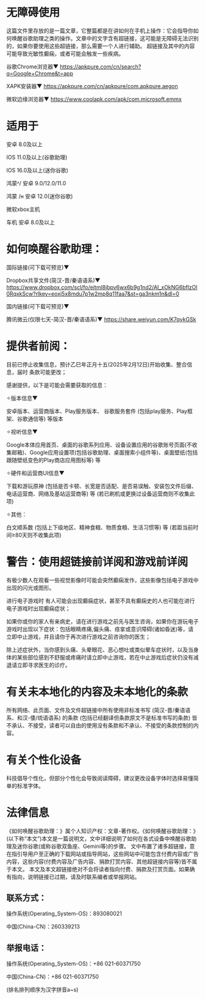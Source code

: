 # 无障碍使用

这篇文件里存放的是一篇文章，它整篇都是在讲如何在手机上操作：它会指导你如何唤醒谷歌助理之类的操作。文章中的文字含有超链接，这可能是无障碍无法识别的，如果你要使用这些超链接，那么需要一个人进行辅助。
超链接及其中的内容可能导致光敏性癫痫，或者可能会触发一些疾病。

谷歌Chrome浏览器▼
https://apkpure.com/cn/search?q=Google+Chrome&t=app

XAPK安装器▼ 
https://apkpure.com/cn/apkpure/com.apkpure.aegon

微软边缘浏览器▼
https://www.coolapk.com/apk/com.microsoft.emmx

# 适用于

安卓 8.0及以上

IOS 11.0及以上(谷歌助理)

IOS 16.0及以上(迷你谷歌)

鸿蒙ᴬ/  安卓 9.0/12.0/11.0

鸿蒙 /ʜ 安卓 12.0(迷你谷歌)

微软xbox主机

车机 安卓 8.0及以上
 
# 如何唤醒谷歌助理：

国际链接(可下载可预览)▼ 

Dropbox共享文件(简汉-晋/秦语语系)▼
https://www.dropbox.com/scl/fo/ejtml8jbpv6wx6b9g1nd2/AI_xOkNG6bflzOl0RqxkScw?rlkey=eoxj5x8mdu7p1w2mp8q11faa7&st=ga3nkm1n&dl=0

国内链接(可下载可预览)▼ 

腾讯微云(仅限七天-简汉-晋/秦语语系)▼ 
https://share.weiyun.com/K7qykGSk


# 提供者前阅：

目前已停止收集信息，预计乙巳年正月十五(2025年2月12日)开始收集、整合信息，届时 条款可能更改；

感谢提供，以下是可能会需要获取的信息：

✧版本信息▼

安卓版本、运营商版本、Play服务版本、
谷歌服务套件
(包括play服务、Play框架、谷歌通信等)
等版本

✧视听信息▼

Google本体应用首页、桌面的谷歌系列应用、设备设置应用的谷歌账号页面(不收集邮箱)、Google应用设置项(包括谷歌助理、桌面搜索小组件等)、桌面壁纸(包括跟随壁纸变色的Play商店应用图标等)
等

✧硬件和运营商UI信息▼

下载和游玩原神
(包括是否卡顿、长宽是否适配、是否易误触、安装包文件后缀、电话运营商、网络及基站运营商等)
等
(若已刷机或更换过设备运营商则不收集此项)

✧其他：

白文顺系数
(包括上下级地区、精神食粮、物质食粮、生活习惯等)
等
(若距当前时间≥80天则不收集此项)

# 警告：使用超链接前详阅和游戏前详阅

有极少数人在观看一些视觉影像时可能会突然癫痫发作，这些影像包括电子游戏中出现的闪光或图形。

进行电子游戏时 有人可能会出现癫痫症状，甚至不具有癫痫史的人也可能在进行电子游戏时出现癫痫症状；

如果你或你的家人有亲病史，请在进行游戏之前先与医生咨询，如果你在游玩电子游戏时出现以下症状：包括眼睛疼痛,偏头痛、痉挛或意识障碍(诸如昏迷)等，请立即中止游戏，并且请你于再次进行游戏之前咨询你的医生；

除上述症状外，当你感到头痛、头晕眼花、恶心想吐或类似晕车症状时，以及当身体的某些部位感到不舒服或疼痛时请立即中止游戏，若在中止游戏后症状仍没有减退请立即寻求医生的诊疗。

# 有关未本地化的内容及未本地化的条款

所有网络、此页面、文件及文件超链接中所有使用非标准书写
(简汉-晋/秦语语系、和汉-倭/琉语语系)
的条款
(包括已经翻译但条款原文不是标准书写的条款)
皆不承认、不接受，读者可以自由的使用没有条款和不承认、不接受的条款控制的内容。

# 有关个性化设备

科技倡导个性化，但部分个性化会导致阅读障碍，建议更改设备字体时选择易懂简单的标准字体。

# 法律信息 

《如何唤醒谷歌助理：》属个人知识产权：文章-著作权。《如何唤醒谷歌助理：》(以下称“本文”)本文是一篇说明文，文中详细说明了如何在各式设备中唤醒谷歌助理及迷你谷歌(或称谷歌双鱼座、Gemini等)的步骤。
文中布置了诸多超链接，意在指引导用户至正确的下载网站或指导网站，这些网站中可能包含付费内容或广告内容，这些内容(付费内容及广告内容、捐款打赏内容、其他超链接内容等)皆不属于本文。
本文及本文超链接绝对不会将读者指向付费、捐款及打赏页面。如果确有指向，说明链接已过期，请及时联系编者或举报网站。





## 联系方式：


操作系统(Operating_System-OS)：893080021


中国(China-CN)：260339213





## 举报电话：


操作系统(Operating_System-OS)：+86 021-60371750


中国(China-CN)：+86 021-60371750





(排名排列顺序为汉字拼音a~s)





